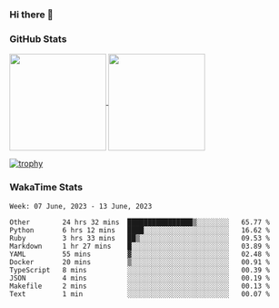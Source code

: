 ### Hi there 👋

### GitHub Stats

<a href="https://github.com/anuraghazra/github-readme-stats">
  <img align="center" height="170px" src="https://github-readme-stats.vercel.app/api/top-langs/?username=tksfjt1024&layout=compact&count_private=true&show_icons=true&show_icons=true&theme=graywhite" />
</a>
<a href="https://github.com/anuraghazra/github-readme-stats">
  <img align="center" height="170px" src="https://github-readme-stats.vercel.app/api?username=tksfjt1024&count_private=true&show_icons=true&show_icons=true&theme=graywhite" />
</a>

[![trophy](https://github-profile-trophy.vercel.app/?username=tksfjt1024)](https://github.com/ryo-ma/github-profile-trophy)

### WakaTime Stats

<!--START_SECTION:waka-->
```text
Week: 07 June, 2023 - 13 June, 2023

Other        24 hrs 32 mins  ████████████████▒░░░░░░░░   65.77 % 
Python       6 hrs 12 mins   ████░░░░░░░░░░░░░░░░░░░░░   16.62 % 
Ruby         3 hrs 33 mins   ██▒░░░░░░░░░░░░░░░░░░░░░░   09.53 % 
Markdown     1 hr 27 mins    █░░░░░░░░░░░░░░░░░░░░░░░░   03.89 % 
YAML         55 mins         ▓░░░░░░░░░░░░░░░░░░░░░░░░   02.48 % 
Docker       20 mins         ▒░░░░░░░░░░░░░░░░░░░░░░░░   00.91 % 
TypeScript   8 mins          ░░░░░░░░░░░░░░░░░░░░░░░░░   00.39 % 
JSON         4 mins          ░░░░░░░░░░░░░░░░░░░░░░░░░   00.19 % 
Makefile     2 mins          ░░░░░░░░░░░░░░░░░░░░░░░░░   00.13 % 
Text         1 min           ░░░░░░░░░░░░░░░░░░░░░░░░░   00.07 % 
```
<!--END_SECTION:waka-->
